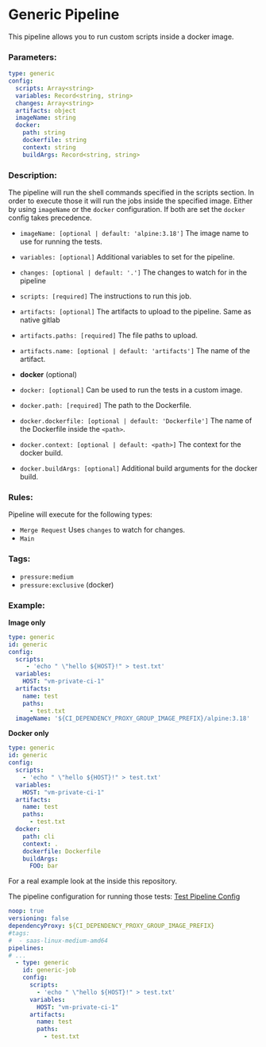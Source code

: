 # Generic Pipeline
This pipeline allows you to run custom scripts inside a docker image.

### Parameters:
```yaml
type: generic
config:
  scripts: Array<string>
  variables: Record<string, string>
  changes: Array<string>
  artifacts: object
  imageName: string
  docker:
    path: string
    dockerfile: string
    context: string
    buildArgs: Record<string, string>
```

### Description:
The pipeline will run the shell commands specified in the scripts section. In order to execute those it will run the jobs inside the specified image. 
Either by using `imageName` or the `docker` configuration. If both are set the `docker` config takes precedence.
* `imageName: [optional | default: 'alpine:3.18']` The image name to use for running the tests.

* `variables: [optional]` Additional variables to set for the pipeline.
* `changes: [optional | default: '.']` The changes to watch for in the pipeline
* `scripts: [required]` The instructions to run this job.

* `artifacts: [optional]` The artifacts to upload to the pipeline. Same as native gitlab
* `artifacts.paths: [required]` The file paths to upload.
* `artifacts.name: [optional | default: 'artifacts']` The name of the artifact.

 
* **docker** (optional)
* `docker: [optional]` Can be used to run the tests in a custom image.
* `docker.path: [required]` The path to the Dockerfile.
* `docker.dockerfile: [optional | default: 'Dockerfile']` The name of the Dockerfile inside the `<path>`.
* `docker.context: [optional | default: <path>]` The context for the docker build.
* `docker.buildArgs: [optional]` Additional build arguments for the docker build.

### Rules:
Pipeline will execute for the following types:
* `Merge Request` Uses `changes` to watch for changes.
* `Main`

### Tags:
* `pressure:medium`
* `pressure:exclusive` (docker)

### Example:
**Image only**
```yaml
type: generic
id: generic
config:
  scripts:
     - 'echo " \"hello ${HOST}!" > test.txt'
  variables:
    HOST: "vm-private-ci-1"
  artifacts:
    name: test
    paths:
      - test.txt
  imageName: '${CI_DEPENDENCY_PROXY_GROUP_IMAGE_PREFIX}/alpine:3.18'
```
**Docker only**
```yaml
type: generic
id: generic
config:
  scripts:
    - 'echo " \"hello ${HOST}!" > test.txt'
  variables:
    HOST: "vm-private-ci-1"
  artifacts:
    name: test
    paths:
      - test.txt
  docker:
    path: cli
    context: .
    dockerfile: Dockerfile
    buildArgs:
      FOO: bar
```

For a real example look at the inside this repository.

The pipeline configuration for running those tests: [Test Pipeline Config](../../cli/test.kapigen.yaml)
```yaml
noop: true
versioning: false
dependencyProxy: ${CI_DEPENDENCY_PROXY_GROUP_IMAGE_PREFIX}
#tags:
#  - saas-linux-medium-amd64
pipelines:
# ...
  - type: generic
    id: generic-job
    config:
      scripts:
        - 'echo " \"hello ${HOST}!" > test.txt'
      variables:
        HOST: "vm-private-ci-1"
      artifacts:
        name: test
        paths:
          - test.txt
```

